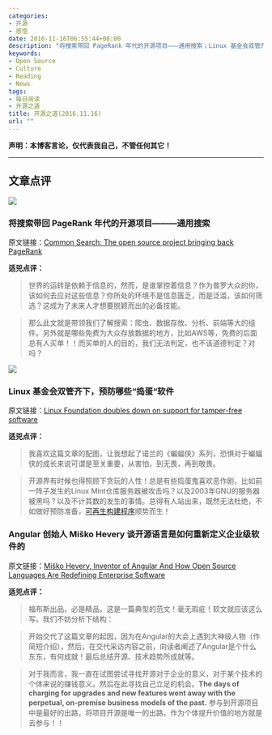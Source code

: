 ```yaml
---
categories:
- 开源
- 感悟
date: 2016-11-16T06:55:44+08:00
description: "将搜索带回 PageRank 年代的开源项目———通用搜索；Linux 基金会双管齐下，预防哪些“捣蛋“软件；Angular 创始人 Miško Hevery 谈开源语言是如何重新定义企业级软件的"
keywords:
- Open Source
- Culture
- Reading
- News
tags:
- 每日阅读
- 开源之道
title: 开源之道(2016.11.16)
url: ""
---
```


**声明：本博客言论，仅代表我自己，不管任何其它！**

---

## 文章点评

![](http://searchengineland.com/figz/wp-content/seloads/2016/11/common-search-flowchart2.png)

### 将搜索带回 PageRank 年代的开源项目———通用搜索

原文链接：[Common Search: The open source project bringing back PageRank](http://searchengineland.com/common-search-open-source-project-bringing-back-pagerank-262736)

**适兕点评：**

> 世界的运转是依赖于信息的，然而，是谁掌控着信息？作为普罗大众的你，该如何去应对这些信息？你所处的环境不是信息匮乏，而是泛滥，该如何筛选？这成为了未来人才想要脱颖而出的必备技能。

> 那么此文就是带领我们了解搜索：爬虫、数据存放、分析、前端等大的组件。另外就是哪些免费为大众存放数据的地方，比如AWS等，免费的后面总有人买单！！而买单的人的目的，我们无法判定，也不该道德判定？对吗？

![](http://images.techhive.com/images/article/2015/01/nothing-to-fear-thinkstock-100563717-primary.idge.jpg)

### Linux 基金会双管齐下，预防哪些“捣蛋“软件

原文链接：[Linux Foundation doubles down on support for tamper-free software](http://www.infoworld.com/article/3141305/open-source-tools/linux-foundation-doubles-down-on-support-for-tamper-free-software.html)

**适兕点评：**

> 我喜欢这篇文章的配图，让我想起了诺兰的《蝙蝠侠》系列，恐惧对于蝙蝠侠的成长来说可谓是至关重要，从害怕，到无畏，再到敬畏。 

> 开源界有时候也得照顾下贪玩的人性！总是有些捣蛋鬼喜欢恶作剧，比如前一阵子发生的Linux Mint仓库服务器被攻击吗？以及2003年GNU的服务器被黑吗？以及不计其数的发生的事情。总得有人站出来，既然无法杜绝，不如做好预防准备，[可再生构建程序](https://reproducible-builds.org)顺势而生！


### Angular 创始人 Miško Hevery 谈开源语言是如何重新定义企业级软件的

原文链接：[Miško Hevery, Inventor of Angular And How Open Source Languages Are Redefining Enterprise Software](http://www.forbes.com/sites/louiscolumbus/2016/11/14/misko-hevery-inventor-of-angular-and-how-open-source-languages-are-redefining-enterprise-software/#5d6551314351)

**适兕点评：**

> 福布斯出品，必是精品。这是一篇典型的范文！毫无瑕疵！软文就应该这么写。我们不妨分析下结构：

> 开始交代了这篇文章的起因，因为在Angular的大会上遇到大神级人物（作简短介绍），然后，在交代采访内容之前，向读者阐述了Angular是个什么东东，有何成就！最后总结开源、技术趋势所成就等。

> 对于我而言，我一直在试图尝试寻找开源对于企业的意义，对于某个技术的个体来说的赚钱意义。然后在此寻找自己立足的机会。**The days of charging for upgrades and new features went away with the perpetual, on-premise business models of the past.** 参与到开源项目中是最好的出路，将项目开源是唯一的出路，作为个体提升价值的地方就是去参与！！


